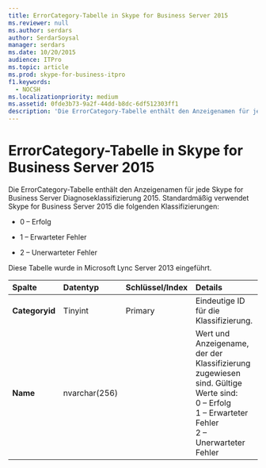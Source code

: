 ```yaml
---
title: ErrorCategory-Tabelle in Skype for Business Server 2015
ms.reviewer: null
ms.author: serdars
author: SerdarSoysal
manager: serdars
ms.date: 10/20/2015
audience: ITPro
ms.topic: article
ms.prod: skype-for-business-itpro
f1.keywords:
  - NOCSH
ms.localizationpriority: medium
ms.assetid: 0fde3b73-9a2f-44dd-b8dc-6df512303ff1
description: 'Die ErrorCategory-Tabelle enthält den Anzeigenamen für jede Skype for Business Server Diagnoseklassifizierung 2015. Standardmäßig verwendet Skype for Business Server 2015 die folgenden Klassifizierungen:'
---
```


# <a name="errorcategory-table-in-skype-for-business-server-2015"></a>ErrorCategory-Tabelle in Skype for Business Server 2015
 
Die ErrorCategory-Tabelle enthält den Anzeigenamen für jede Skype for Business Server Diagnoseklassifizierung 2015. Standardmäßig verwendet Skype for Business Server 2015 die folgenden Klassifizierungen:
  
- 0 – Erfolg
    
- 1 – Erwarteter Fehler
    
- 2 – Unerwarteter Fehler
    
Diese Tabelle wurde in Microsoft Lync Server 2013 eingeführt.
  
|**Spalte**|**Datentyp**|**Schlüssel/Index**|**Details**|
|:-----|:-----|:-----|:-----|
|**Categoryid** <br/> |Tinyint  <br/> |Primary  <br/> |Eindeutige ID für die Klassifizierung.  <br/> |
|**Name** <br/> |nvarchar(256)  <br/> || Wert und Anzeigename, der der Klassifizierung zugewiesen sind. Gültige Werte sind: <br/>  0 – Erfolg <br/>  1 – Erwarteter Fehler <br/>  2 – Unerwarteter Fehler <br/> |
   

